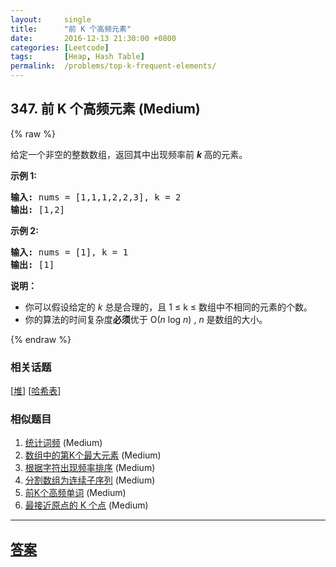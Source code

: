 ```yaml
---
layout:     single
title:      "前 K 个高频元素"
date:       2016-12-13 21:30:00 +0800
categories: [Leetcode]
tags:       [Heap, Hash Table]
permalink:  /problems/top-k-frequent-elements/
---
```


## 347. 前 K 个高频元素 (Medium)

{% raw %}

<p>给定一个非空的整数数组，返回其中出现频率前&nbsp;<strong><em>k&nbsp;</em></strong>高的元素。</p>

<p><strong>示例 1:</strong></p>

<pre><strong>输入: </strong>nums = [1,1,1,2,2,3], k = 2
<strong>输出: </strong>[1,2]
</pre>

<p><strong>示例 2:</strong></p>

<pre><strong>输入: </strong>nums = [1], k = 1
<strong>输出: </strong>[1]</pre>

<p><strong>说明：</strong></p>

<ul>
	<li>你可以假设给定的&nbsp;<em>k&nbsp;</em>总是合理的，且 1 &le; k &le; 数组中不相同的元素的个数。</li>
	<li>你的算法的时间复杂度<strong>必须</strong>优于 O(<em>n</em> log <em>n</em>) ,&nbsp;<em>n&nbsp;</em>是数组的大小。</li>
</ul>

{% endraw %}

### 相关话题
  [[堆](https://github.com/openset/leetcode/tree/master/tag/heap/README.md)]
  [[哈希表](https://github.com/openset/leetcode/tree/master/tag/hash-table/README.md)]

### 相似题目
  1. [统计词频](/problems/word-frequency) (Medium)
  1. [数组中的第K个最大元素](/problems/kth-largest-element-in-an-array) (Medium)
  1. [根据字符出现频率排序](/problems/sort-characters-by-frequency) (Medium)
  1. [分割数组为连续子序列](/problems/split-array-into-consecutive-subsequences) (Medium)
  1. [前K个高频单词](/problems/top-k-frequent-words) (Medium)
  1. [最接近原点的 K 个点](/problems/k-closest-points-to-origin) (Medium)

---

## [答案](https://github.com/openset/leetcode/tree/master/problems/top-k-frequent-elements)
